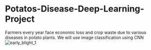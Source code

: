 # Potatos-Disease-Deep-Learning-Project
Farmers every year face economic loss and crop waste due to various diseases in potato plants. We will use image classification using CNN
![early_blight_1](https://user-images.githubusercontent.com/84119791/181340032-408e295f-144f-42bb-b177-f19e07094e14.jpg)

